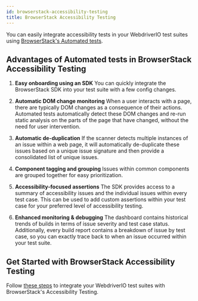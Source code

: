 ```yaml
---
id: browserstack-accessibility-testing
title: BrowserStack Accessibility Testing
---
```


You can easily integrate accessibility tests in your WebdriverIO test suites using [BrowserStack's Automated tests](https://www.browserstack.com/docs/accessibility/automated-tests?utm_source=webdriverio&utm_medium=partnered&utm_campaign=documentation). 

## Advantages of Automated tests in BrowserStack Accessibility Testing

1. **Easy onboarding using an SDK**
You can quickly integrate the BrowserStack SDK into your test suite with a few config changes.

2. **Automatic DOM change monitoring**
When a user interacts with a page, there are typically DOM changes as a consequence of their actions. Automated tests automatically detect these DOM changes and re-run static analysis on the parts of the page that have changed, without the need for user intervention.

3. **Automatic de-duplication**
If the scanner detects multiple instances of an issue within a web page, it will automatically de-duplicate these issues based on a unique issue signature and then provide a consolidated list of unique issues.

4. **Component tagging and grouping**
Issues within common components are grouped together for easy prioritization.

5. **Accessibility-focused assertions**
The SDK provides access to a summary of accessibility issues and the individual issues within every test case. This can be used to add custom assertions within your test case for your preferred level of accessibility testing.

6. **Enhanced monitoring & debugging**
The dashboard contains historical trends of builds in terms of issue severity and test case status. Additionally, every build report contains a breakdown of issue by test case, so you can exactly trace back to when an issue occurred within your test suite.

## Get Started with BrowserStack Accessibility Testing

Follow [these steps](https://www.browserstack.com/docs/accessibility/automated-tests/get-started/webdriverio?utm_source=webdriverio&utm_medium=partnered&utm_campaign=documentation) to integrate your WebdriverIO test suites with BrowserStack's Accessibility Testing.
